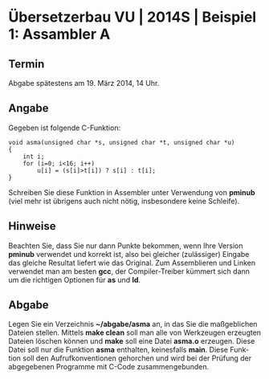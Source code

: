 # Übersetzerbau VU | 2014S | Beispiel 1: Assambler A

## Termin

Abgabe spätestens am 19. März 2014, 14 Uhr.

## Angabe

Gegeben ist folgende C-Funktion:

	void asma(unsigned char *s, unsigned char *t, unsigned char *u) 
	{
		int i;
		for (i=0; i<16; i++)
			u[i] = (s[i]>t[i]) ? s[i] : t[i];
	}

Schreiben Sie diese Funktion in Assembler unter Verwendung von **pminub** (viel mehr ist übrigens auch nicht nötig, insbesondere keine Schleife).

## Hinweise

Beachten Sie, dass Sie nur dann Punkte bekommen, wenn Ihre Version **pminub** verwendet und korrekt ist, also bei gleicher (zulässiger) Eingabe das gleiche Resultat liefert wie das Original.
Zum Assemblieren und Linken verwendet man am besten **gcc**, der Compiler-Treiber kümmert sich dann um die richtigen Optionen für **as** und **ld**.

## Abgabe

Legen Sie ein Verzeichnis **~/abgabe/asma** an, in das Sie die maßgeblichen Dateien stellen. Mittels **make clean** soll man alle von Werkzeugen erzeugten Dateien löschen können und **make** soll eine Datei **asma.o** erzeugen. Diese Datei soll nur die Funktion **asma** enthalten, keinesfalls **main**. Diese Funk- tion soll den Aufrufkonventionen gehorchen und wird bei der Prüfung der abgegebenen Programme mit C-Code zusammengebunden.